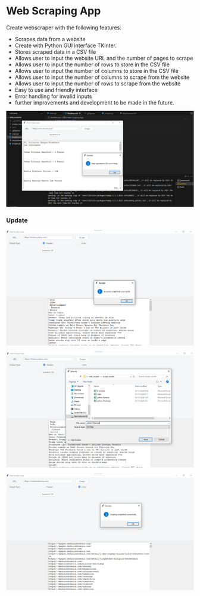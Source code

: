 # Web Scraping App

Create webscraper with  the following features:
-   Scrapes data from a website
- Create with Python GUI interface TKinter.
-   Stores scraped data in a CSV  file
-   Allows user to input the website URL and the number of pages to scrape
-   Allows user to input the number of rows to store in the CSV file
-   Allows user to input the number of columns to store in the CSV file
-   Allows user to input the number of columns to scrape from the website
-   Allows user to input the number of rows to scrape from the website
- Easy to  use and friendly interface
- Error handling for invalid inputs
- further improvements and development to be made in the future.


![alt text](image.png)

### Update

![alt text](image-1.png)

![alt text](image-2.png)

![alt text](image-3.png)

